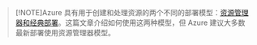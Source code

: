 > [!NOTE]Azure 具有用于创建和处理资源的两个不同的部署模型：[资源管理器和经典部署](../articles/azure-resource-manager/resource-manager-deployment-model.md)。这篇文章介绍如何使用这两种模型，但 Azure 建议大多数最新部署使用资源管理器模型。

<!---HONumber=79-->
